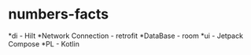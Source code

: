 # numbers-facts

*di - Hilt
*Network Connection - retrofit
*DataBase - room
*ui - Jetpack Compose
*PL - Kotlin
